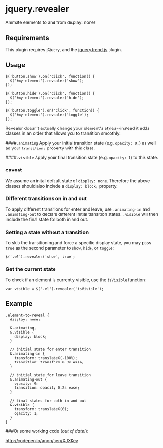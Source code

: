 # jquery.revealer

Animate elements to and from display: none!

## Requirements

This plugin requires jQuery, and the [jquery.trend.js](https://github.com/PixelUnion/jquery.trend) plugin.

## Usage

```
$('button.show').on('click', function() {
  $('#my-element').revealer('show');
});

$('button.hide').on('click', function() {
  $('#my-element').revealer('hide');
});

$('button.toggle').on('click', function() {
  $('#my-element').revealer('toggle');
});
```

Revealer doesn't actually change your element's styles--instead it adds classes in an order that allows you to transition smoothly.

####`.animating`
Apply your initial transition state (e.g. `opacity: 0;`) as well as your `transition:` property with this class.

####`.visible`
Apply your final transition state (e.g. `opacity: 1`) to this state.

### caveat
We assume an inital default state of `display: none`. Therefore the above classes should also include a `display: block;` property.

### Different transitions on in and out
To apply different transitions for enter and leave, use `.animating-in` and `.animating-out` to declare different initial transition states. `.visible` will then include the final state for both in and out.

### Setting a state without a transition
To skip the transitioning and force a specific display state, you may pass `true` as the second parameter to `show`, `hide`, or `toggle`:

```
$('.el').revealer('show', true);
```

### Get the current state
To check if an element is currently visible, use the `isVisible` function:

```
var visible = $('.el').revealer('isVisible');
```

## Example

```
.element-to-reveal {
  display: none;

  &.animating,
  &.visible {
    display: block;
  }

  // initial state for enter transition
  &.animating-in {
    transform: translateX(-100%);
    transition: transform 0.3s ease;
  }

  // initial state for leave transition
  &.animating-out {
    opacity: 0;
    transition: opacity 0.2s ease;
  }

  // final states for both in and out
  &.visible {
    transform: translateX(0);
    opacity: 1;
  }
}
```

###Or some working code (_out of date!_):

http://codepen.io/anon/pen/XJXKey
